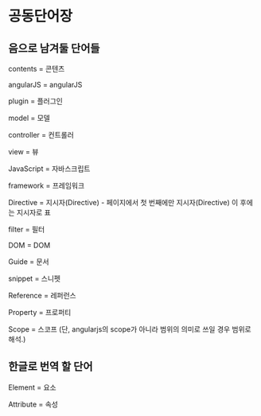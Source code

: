 # 공동단어장

## 음으로 남겨둘 단어들

contents = 콘텐츠

angularJS = angularJS

plugin = 플러그인

model = 모델

controller = 컨트롤러

view = 뷰

JavaScript = 자바스크립트

framework = 프레임워크

Directive = 지시자(Directive) - 페이지에서 첫 번째에만 지시자(Directive) 이 후에는 지시자로 표

filter = 필터

DOM = DOM

Guide = 문서

snippet = 스니펫

Reference = 레퍼런스

Property = 프로퍼티

Scope = 스코프 (단, angularjs의 scope가 아니라 범위의 의미로 쓰일 경우 범위로 해석.)

## 한글로 번역 할 단어

Element = 요소

Attribute = 속성